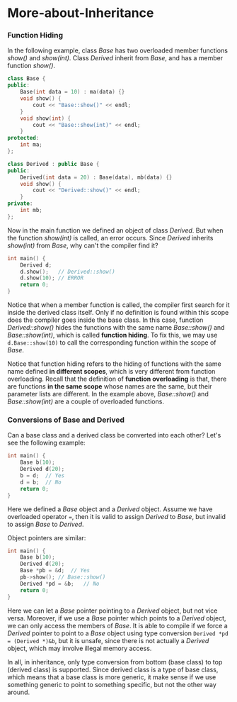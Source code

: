 # More-about-Inheritance

### Function Hiding

In the following example, class *Base* has two overloaded member functions *show()* and *show(int)*. Class *Derived* inherit from *Base*, and has a member function *show()*.

```cpp
class Base {
public:
    Base(int data = 10) : ma(data) {}
    void show() {
        cout << "Base::show()" << endl;
    }
    void show(int) {
        cout << "Base::show(int)" << endl;
    }
protected:
    int ma;
};

class Derived : public Base {
public:
    Derived(int data = 20) : Base(data), mb(data) {}
    void show() {
        cout << "Derived::show()" << endl;
    }
private:
    int mb;
};
```

Now in the main function we defined an object of class *Derived*. But when the function *show(int)* is called, an error occurs. Since *Derived* inherits *show(int)* from *Base*, why can't the compiler find it?

```cpp
int main() {
    Derived d;
    d.show();	// Derived::show()
    d.show(10);	// ERROR
    return 0;
}
```

Notice that when a member function is called, the compiler first search for it inside the derived class itself. Only if no definition is found within this scope does the compiler goes inside the base class. In this case, function *Derived::show()* hides the functions with the same name *Base::show()* and *Base::show(int)*, which is called **function hiding**. To fix this, we may use `d.Base::show(10)` to call the corresponding function within the scope of *Base*. 

Notice that function hiding refers to the hiding of functions with the same name defined **in different scopes**, which is very different from function overloading. Recall that the definition of **function overloading** is that, there are functions **in the same scope** whose names are the same, but their parameter lists are different. In the example above, *Base::show()* and *Base::show(int)* are a couple of overloaded functions.

### Conversions of Base and Derived

Can a base class and a derived class be converted into each other? Let's see the following example:

```cpp
int main() {
    Base b(10);
    Derived d(20);
    b = d;	// Yes
    d = b;	// No
    return 0;
}
```

Here we defined a *Base* object and a *Derived* object. Assume we have overloaded operator `=`, then it is valid to assign *Derived* to *Base*, but invalid to assign *Base* to *Derived*.

Object pointers are similar:

```cpp
int main() {
    Base b(10);
    Derived d(20);
    Base *pb = &d;	// Yes
    pb->show();	// Base::show()
    Derived *pd = &b;	// No
    return 0;
}
```

Here we can let a *Base* pointer pointing to a *Derived* object, but not vice versa. Moreover, if we use a *Base* pointer which points to a *Derived* object, we can only access the members of *Base*. It is able to compile if we force a *Derived* pointer to point to a *Base* object using type conversion `Derived *pd = (Derived *)&b`, but it is unsafe, since there is not actually a *Derived* object, which may involve illegal memory access.

In all, in inheritance, only type conversion from bottom (base class) to top (derived class) is supported. Since derived class is a type of base class, which means that a base class is more generic, it make sense if we use something generic to point to something specific, but not the other way around.